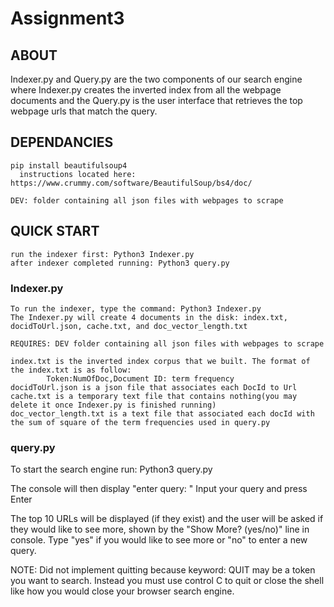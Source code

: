 # Assignment3

## ABOUT
Indexer.py and Query.py are the two components of our search engine where Indexer.py creates the inverted index from all the webpage documents and the Query.py is the user interface that retrieves the top webpage urls that match the query.

## DEPENDANCIES
    pip install beautifulsoup4
      instructions located here: https://www.crummy.com/software/BeautifulSoup/bs4/doc/

    DEV: folder containing all json files with webpages to scrape
    
## QUICK START
    run the indexer first: Python3 Indexer.py 
    after indexer completed running: Python3 query.py
    
### Indexer.py
    To run the indexer, type the command: Python3 Indexer.py
    The Indexer.py will create 4 documents in the disk: index.txt, docidToUrl.json, cache.txt, and doc_vector_length.txt
    
    REQUIRES: DEV folder containing all json files with webpages to scrape

    index.txt is the inverted index corpus that we built. The format of the index.txt is as follow:
            Token:NumOfDoc,Document ID: term frequency 
    docidToUrl.json is a json file that associates each DocId to Url
    cache.txt is a temporary text file that contains nothing(you may delete it once Indexer.py is finished running)
    doc_vector_length.txt is a text file that associated each docId with the sum of square of the term frequencies used in query.py
  
  
### query.py
  To start the search engine run: Python3 query.py
  
  The console will then display "enter query: "
  Input your query and press Enter

  The top 10 URLs will be displayed (if they exist) and the user will be asked if they would like to see more, shown by
        the "Show More? (yes/no)" line in console. Type "yes" if you would like to see more or "no" to enter a new query.

  NOTE: Did not implement quitting because keyword: QUIT may be a token you want to search.
        Instead you must use control C to quit or close the shell like how you would close your browser search engine.




